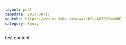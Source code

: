```yaml
---
layout: post
tempdate: 2017-08-17
youtube: https://www.youtube.com/watch?v=kDT02YamWdE
category: Epoxy
---
```

test content